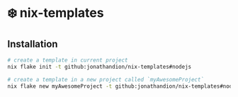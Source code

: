 # ❄️ nix-templates

## Installation

```sh
# create a template in current project
nix flake init -t github:jonathandion/nix-templates#nodejs

# create a template in a new project called `myAwesomeProject`
nix flake new myAwesomeProject -t github:jonathandion/nix-templates#nodejs
```
